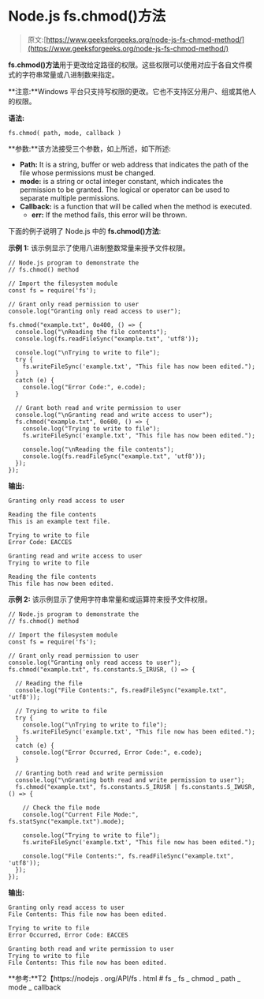 # Node.js fs.chmod()方法

> 原文:[https://www.geeksforgeeks.org/node-js-fs-chmod-method/](https://www.geeksforgeeks.org/node-js-fs-chmod-method/)

**fs.chmod()方法**用于更改给定路径的权限。这些权限可以使用对应于各自文件模式的字符串常量或八进制数来指定。

**注意:**Windows 平台只支持写权限的更改。它也不支持区分用户、组或其他人的权限。

**语法:**

```
fs.chmod( path, mode, callback )
```

**参数:**该方法接受三个参数，如上所述，如下所述:

*   **Path:** It is a string, buffer or web address that indicates the path of the file whose permissions must be changed.
*   **mode:** is a string or octal integer constant, which indicates the permission to be granted. The logical or operator can be used to separate multiple permissions.
*   **Callback:** is a function that will be called when the method is executed.
    *   **err:** If the method fails, this error will be thrown.

下面的例子说明了 Node.js 中的 **fs.chmod()方法**:

**示例 1:** 该示例显示了使用八进制整数常量来授予文件权限。

```
// Node.js program to demonstrate the
// fs.chmod() method

// Import the filesystem module
const fs = require('fs');

// Grant only read permission to user
console.log("Granting only read access to user");

fs.chmod("example.txt", 0o400, () => {
  console.log("\nReading the file contents");
  console.log(fs.readFileSync("example.txt", 'utf8'));

  console.log("\nTrying to write to file");
  try {
    fs.writeFileSync('example.txt', "This file has now been edited.");
  }
  catch (e) {
    console.log("Error Code:", e.code);
  }

  // Grant both read and write permission to user
  console.log("\nGranting read and write access to user");
  fs.chmod("example.txt", 0o600, () => {
    console.log("Trying to write to file");
    fs.writeFileSync('example.txt', "This file has now been edited.");

    console.log("\nReading the file contents");
    console.log(fs.readFileSync("example.txt", 'utf8'));
  });
});
```

**输出:**

```
Granting only read access to user

Reading the file contents
This is an example text file.

Trying to write to file
Error Code: EACCES

Granting read and write access to user
Trying to write to file

Reading the file contents
This file has now been edited.

```

**示例 2:** 该示例显示了使用字符串常量和或运算符来授予文件权限。

```
// Node.js program to demonstrate the
// fs.chmod() method

// Import the filesystem module
const fs = require('fs');

// Grant only read permission to user
console.log("Granting only read access to user");
fs.chmod("example.txt", fs.constants.S_IRUSR, () => {

  // Reading the file
  console.log("File Contents:", fs.readFileSync("example.txt", 'utf8'));

  // Trying to write to file
  try {
    console.log("\nTrying to write to file");
    fs.writeFileSync('example.txt', "This file now has been edited.");
  }
  catch (e) {
    console.log("Error Occurred, Error Code:", e.code);
  }

  // Granting both read and write permission
  console.log("\nGranting both read and write permission to user");
  fs.chmod("example.txt", fs.constants.S_IRUSR | fs.constants.S_IWUSR, () => {

    // Check the file mode
    console.log("Current File Mode:", fs.statSync("example.txt").mode);

    console.log("Trying to write to file");
    fs.writeFileSync('example.txt', "This file now has been edited.");

    console.log("File Contents:", fs.readFileSync("example.txt", 'utf8'));
  });
});
```

**输出:**

```
Granting only read access to user
File Contents: This file now has been edited.

Trying to write to file
Error Occurred, Error Code: EACCES

Granting both read and write permission to user
Trying to write to file
File Contents: This file now has been edited.

```

**参考:**T2【https://nodejs . org/API/fs . html # fs _ fs _ chmod _ path _ mode _ callback